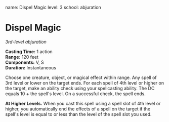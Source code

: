 name: Dispel Magic
level: 3
school: abjuration

# Dispel Magic 
_3rd-level abjuration_ 

**Casting Time:** 1 action    
**Range:** 120 feet    
**Components:** V, S    
**Duration:** Instantaneous 

Choose one creature, object, or magical effect within range. Any spell of 3rd level or lower on the target ends. For each spell of 4th level or higher on the target, make an ability check using your spellcasting ability. The DC equals 10 + the spell's level. On a successful check, the spell ends. 

**At Higher Levels.** When you cast this spell using a spell slot of 4th level or higher, you automatically end the effects of a spell on the target if the spell's level is equal to or less than the level of the spell slot you used. 